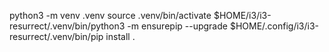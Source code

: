 python3 -m venv .venv
source .venv/bin/activate
$HOME/i3/i3-resurrect/.venv/bin/python3 -m ensurepip --upgrade
$HOME/.config/i3/i3-resurrect/.venv/bin/pip install .
